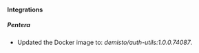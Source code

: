 
#### Integrations

##### Pentera

- Updated the Docker image to: *demisto/auth-utils:1.0.0.74087*.
